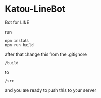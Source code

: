 # Katou-LineBot
Bot for LINE


run
```
npm install
npm run build
```
after that change this from the .gitignore
```
/build
```
to
```
/src
```

and you are ready to push this to your server
